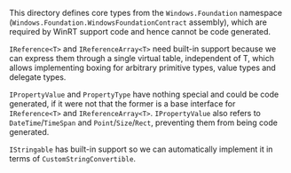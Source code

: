This directory defines core types from the `Windows.Foundation` namespace (`Windows.Foundation.WindowsFoundationContract` assembly),
which are required by WinRT support code and hence cannot be code generated.

`IReference<T>` and `IReferenceArray<T>` need built-in support because we can express them through a single virtual table, independent of T, which allows implementing boxing for arbitrary primitive types, value types and delegate types.

`IPropertyValue` and `PropertyType` have nothing special and could be code generated, if it were not that the former is a base interface for `IReference<T>` and `IReferenceArray<T>`. `IPropertyValue` also refers to `DateTime`/`TimeSpan` and `Point`/`Size`/`Rect`, preventing them from being code generated.

`IStringable` has built-in support so we can automatically implement it in terms of `CustomStringConvertible`.